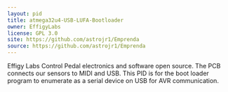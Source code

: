 ```yaml
---
layout: pid
title: atmega32u4-USB-LUFA-Bootloader
owner: EffigyLabs
license: GPL 3.0
site: https://github.com/astrojr1/Emprenda
source: https://github.com/astrojr1/Emprenda
---
```

Effigy Labs Control Pedal electronics and software open source.  The PCB connects our sensors to MIDI and USB.   This PID is for the boot loader program to enumerate as a serial device on USB for AVR communication.